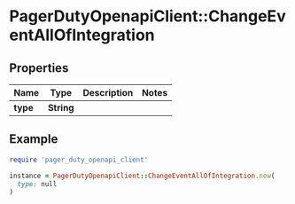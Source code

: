 # PagerDutyOpenapiClient::ChangeEventAllOfIntegration

## Properties

| Name | Type | Description | Notes |
| ---- | ---- | ----------- | ----- |
| **type** | **String** |  |  |

## Example

```ruby
require 'pager_duty_openapi_client'

instance = PagerDutyOpenapiClient::ChangeEventAllOfIntegration.new(
  type: null
)
```

